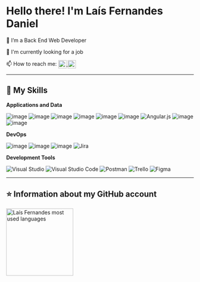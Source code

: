 <h1>Hello there! I'm Laís Fernandes Daniel</h1>
<p>🔭 I’m a Back End Web Developer</p>
<p>💼 I'm currently looking for a job</p>
<p>📫 How to reach me:
  <a href="https://www.linkedin.com/in/laisfd/?locale=en_US" target="_blank">
   <img align="center" height="22" alt="linkedin" src="https://img.shields.io/badge/Lais&nbsp;Fernandes-0077B5?style=for-the-badge&logo=linkedin&logoColor=white"/>
  </a>
  <a href="mailto: laisfd@hotmail.com" target="_blank">
    <img align="center" height="22" alt="gmail" src="https://img.shields.io/badge/laisfd@hotmail.com-D14836?style=for-the-badge&logo=gmail&logoColor=white"/>
  </a>
</p>

----

## 🚀 My Skills

**Applications and Data**
  
  ![image](	https://img.shields.io/badge/.NET-5C2D91?style=for-the-badge&logo=.net&logoColor=white)
  ![image](https://img.shields.io/badge/C%23-239120?style=for-the-badge&logo=c-sharp&logoColor=white)
  ![image](https://img.shields.io/badge/Java-ED8B00?style=for-the-badge&logo=java&logoColor=white)
  ![image](https://img.shields.io/badge/JavaScript-323330?style=for-the-badge&logo=javascript&logoColor=F7DF1)
  ![image](https://img.shields.io/badge/HTML5-E34F26?style=for-the-badge&logo=html5&logoColor=white)
  ![image](https://img.shields.io/badge/CSS-239120?&style=for-the-badge&logo=css3&logoColor=white)
  ![Angular.js](https://img.shields.io/badge/angular.js-%23E23237.svg?style=for-the-badge&logo=angularjs&logoColor=white)
  ![image](https://img.shields.io/badge/Bootstrap-563D7C?style=for-the-badge&logo=bootstrap&logoColor=white)
  ![image](https://img.shields.io/badge/Microsoft_SQL_Server-CC2927?style=for-the-badge&logo=microsoft-sql-server&logoColor=white)

**DevOps**

  ![image](https://img.shields.io/badge/Git-E34F26?style=for-the-badge&logo=git&logoColor=white)
  ![image](https://img.shields.io/badge/GitHub-100000?style=for-the-badge&logo=github&logoColor=white)
  ![image](https://img.shields.io/badge/Jenkins-D33833?style=for-the-badge&logo=jenkins&logoColor=white)
  ![Jira](https://img.shields.io/badge/jira-%230A0FFF.svg?style=for-the-badge&logo=jira&logoColor=white)

**Development Tools**
 
  ![Visual Studio](https://img.shields.io/badge/Visual%20Studio-5C2D91.svg?style=for-the-badge&logo=visual-studio&logoColor=white)
  ![Visual Studio Code](https://img.shields.io/badge/Visual%20Studio%20Code-0078d7.svg?style=for-the-badge&logo=visual-studio-code&logoColor=white)
  ![Postman](https://img.shields.io/badge/Postman-FF6C37?style=for-the-badge&logo=postman&logoColor=white)
  ![Trello](https://img.shields.io/badge/Trello-%23026AA7.svg?style=for-the-badge&logo=Trello&logoColor=white)
  ![Figma](https://img.shields.io/badge/figma-%23F24E1E.svg?style=for-the-badge&logo=figma&logoColor=white)
  
----
## ⭐ Information about my GitHub account
<img height="180em" alt="Laís Fernandes most used languages" src="https://github-readme-stats.vercel.app/api/top-langs/?username=laisferdan&layout=compact&theme=react"/>
